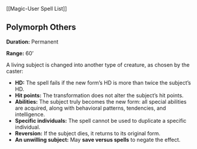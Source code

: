 [[Magic-User Spell List]]

## Polymorph Others

**Duration:** Permanent

**Range:** 60’

A living subject is changed into another type of creature, as chosen by the caster:

- **HD:** The spell fails if the new form’s HD is more than twice the subject’s HD.
- **Hit points:** The transformation does not alter the subject’s hit points.
- **Abilities:** The subject truly becomes the new form: all special abilities are acquired, along with behavioral patterns, tendencies, and intelligence.
- **Specific individuals:** The spell cannot be used to duplicate a specific individual.
- **Reversion:** If the subject dies, it returns to its original form.
- **An unwilling subject:** May **save versus spells** to negate the effect.